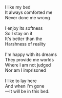 I like my bed<br/>
It always comforted me<br/>
Never done me wrong<br/>
<br/>
I enjoy its softness<br/>
So I stay on it<br/>
It's better than the<br/>
Harshness of reality<br/>
<br/>
I'm happy with its dreams<br/>
They provide me worlds<br/>
Where I am not judged<br/>
Nor am I imprisoned<br/>
<br/>
I like to lay here<br/>
And when I'm gone<br/>
—It will be in this bed.<br/>
